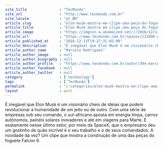 ```yaml
---
site_title               : "TecMundo"
site_url                 : "http://www.tecmundo.com.br"
site_locale              : "pt_BR"
article_slug             : "elon-musk-mostra-em-clipe-uma-peca-do-foguete-falcon-9-sendo-construida"
article_title            : "Elon Musk mostra em clipe uma peça do foguete Falcon 9 sendo construída"
article_image            : "https://imgnzn-a.akamaized.net///2016/12/13/13182611899588-t1200x480.jpg"
article_url              : "https://www.tecmundo.com.br/spacex/112698-elon-musk-mostra-clipe-construidas-pecas-foguete-falcon-9.htm"
article_published_at     : "2016-12-13T19:27:31-02:00"
article_description      : "É inegável que Elon Musk é um visionário cheio de ideias que podem revolucionar a humanidade de um jeito ou de outro. Com uma série de empresas sob seu comando, o sul-africano aposta em energia limpa, carros autônomos, painéis solares inovadores e até em viagens para Marte. É exatamente nesse último setor, por meio da SpaceX, que o empresário deu um gostinho de quão incrível é o seu trabalho e o de seus comandados. A novidade da vez? Um clipe que mostra a construção de uma das peças do foguete Falcon 9."
article_author_name      : "Marcelo Rodrigues"
article_author_image     : null
article_author_biography : null
article_author_profile   : "https://www.tecmundo.com.br/autor/394-marcelo-rodrigues/"
article_author_facebook  : null
article_author_twitter   : null
category                 : ['technology']
tags                     : ['TecMundo']
permalink                : "/:categories/elon-musk-mostra-em-clipe-uma-peca-do-foguete-falcon-9-sendo-construida/"
layout                   : post
---
```


É inegável que Elon Musk é um visionário cheio de ideias que podem revolucionar a humanidade de um jeito ou de outro. Com uma série de empresas sob seu comando, o sul-africano aposta em energia limpa, carros autônomos, painéis solares inovadores e até em viagens para Marte. É exatamente nesse último setor, por meio da SpaceX, que o empresário deu um gostinho de quão incrível é o seu trabalho e o de seus comandados. A novidade da vez? Um clipe que mostra a construção de uma das peças do foguete Falcon 9.
